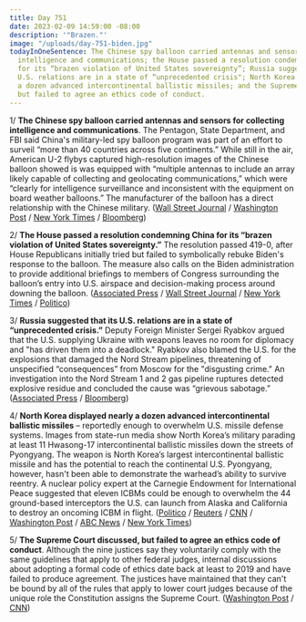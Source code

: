 ```yaml
---
title: Day 751
date: 2023-02-09 14:59:00 -08:00
description: '"Brazen."'
image: "/uploads/day-751-biden.jpg"
todayInOneSentence: The Chinese spy balloon carried antennas and sensors for collecting
  intelligence and communications; the House passed a resolution condemning China
  for its “brazen violation of United States sovereignty”; Russia suggested that its
  U.S. relations are in a state of “unprecedented crisis"; North Korea displayed nearly
  a dozen advanced intercontinental ballistic missiles; and the Supreme Court discussed,
  but failed to agree an ethics code of conduct.
---
```


1/ **The Chinese spy balloon carried antennas and sensors for collecting intelligence and communications**. The Pentagon, State Department, and FBI said China's military-led spy balloon program was part of an effort to surveil “more than 40 countries across five continents.” While still in the air, American U-2 flybys captured high-resolution images of the Chinese balloon showed is was equipped with “multiple antennas to include an array likely capable of collecting and geolocating communications,” which were “clearly for intelligence surveillance and inconsistent with the equipment on board weather balloons.” The manufacturer of the balloon has a direct relationship with the Chinese military. ([Wall Street Journal](https://www.wsj.com/articles/chinese-balloon-carried-antennas-other-equipment-to-gather-intelligence-u-s-says-11675953033?mod=djemalertNEWS) / [Washington Post](https://www.washingtonpost.com/national-security/2023/02/09/chinese-balloon-surveillance-program/) / [New York Times](https://www.nytimes.com/2023/02/09/us/politics/china-spy-balloon-program.html) / [Bloomberg](https://www.bloomberg.com/news/articles/2023-02-09/china-s-spy-balloon-could-actively-collect-signals-us-says?srnd=premium&sref=MIBMEEoj))

2/ **The House passed a resolution condemning China for its “brazen violation of United States sovereignty.”** The resolution passed 419-0, after House Republicans initially tried but failed to symbolically rebuke Biden's response to the balloon. The measure also calls on the Biden administration to provide additional briefings to members of Congress surrounding the balloon’s entry into U.S. airspace and decision-making process around downing the balloon. ([Associated Press](https://apnews.com/article/politics-united-states-government-china-beijing-f56da0416e019a2d32217af5334fc4cb) / [Wall Street Journal](https://www.wsj.com/articles/house-votes-419-0-to-pass-resolution-condemning-china-for-spy-balloon-11675960364?mod=politics_lead_pos6) / [New York Times](https://www.nytimes.com/2023/02/09/us/house-condemns-china-balloon.html) / [Politico](https://www.politico.com/news/2023/02/09/house-passes-measure-condemning-china-for-spy-balloon-419-0-00082038))

3/ **Russia suggested that its U.S. relations are in a state of “unprecedented crisis.”** Deputy Foreign Minister Sergei Ryabkov argued that the U.S. supplying Ukraine with weapons leaves no room for diplomacy and "has driven them into a deadlock." Ryabkov also blamed the U.S. for the explosions that damaged the Nord Stream pipelines, threatening of unspecified “consequences” from Moscow for the "disgusting crime." An investigation into the Nord Stream 1 and 2 gas pipeline ruptures detected explosive residue and concluded the cause was “grievous sabotage.” ([Associated Press](https://apnews.com/article/politics-russia-government-united-states-moscow-cbc9e5e628564a6ac36caae94a082eb6) / [Bloomberg](https://www.bloomberg.com/news/articles/2023-02-09/russia-blames-us-for-nord-stream-blasts-threatens-consequences?srnd=premium&sref=MIBMEEoj))

4/ **North Korea displayed nearly a dozen advanced intercontinental ballistic missiles** – reportedly enough to overwhelm U.S. missile defense systems. Images from state-run media show North Korea’s military parading at least 11 Hwasong-17 intercontinental ballistic missiles down the streets of Pyongyang. The weapon is North Korea’s largest intercontinental ballistic missile and has the potential to reach the continental U.S. Pyongyang, however, hasn't been able to demonstrate the warhead’s ability to survive reentry. A nuclear policy expert at the Carnegie Endowment for International Peace suggested that eleven ICBMs could be enough to overwhelm the 44 ground-based interceptors the U.S. can launch from Alaska and California to destroy an oncoming ICBM in flight. ([Politico](https://www.politico.com/news/2023/02/08/north-korea-missile-capability-icbms-00081993) / [Reuters](https://www.reuters.com/world/asia-pacific/north-korea-shows-off-possible-solid-fuel-icbm-nighttime-parade-analysts-2023-02-09/) / [CNN](https://www.cnn.com/2023/02/08/asia/north-korea-nighttime-military-parade-intl-hnk/index.html) / [Washington Post](https://www.washingtonpost.com/world/2023/02/09/north-korea-military-parade-icbm/) / [ABC News](https://abcnews.go.com/International/north-korea-shows-off-icbms-kim-jong-uns/story?id=96995088) / [New York Times](https://www.nytimes.com/2023/02/09/world/asia/north-korea-parade-solid-fuel-missile.html))

5/ **The Supreme Court discussed, but failed to agree an ethics code of conduct**. Although the nine justices say they voluntarily comply with the same guidelines that apply to other federal judges, internal discussions about adopting a formal code of ethics date back at least to 2019 and have failed to produce agreement. The justices have maintained that they can't be bound by all of the rules that apply to lower court judges because of the unique role the Constitution assigns the Supreme Court. ([Washington Post](https://www.washingtonpost.com/politics/2023/02/09/supreme-court-ethics-code/) / [CNN](https://www.cnn.com/2023/02/09/politics/supreme-court-ethics-reform))